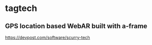 # tagtech
## GPS location based WebAR built with a-frame

https://devpost.com/software/scurry-tech


